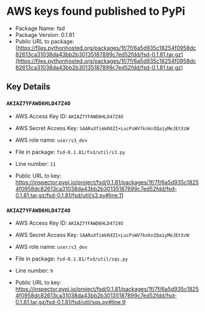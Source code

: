 # AWS keys found published to PyPi

* Package Name: fsd
* Package Version: 0.1.81
* Public URL to package: [https://files.pythonhosted.org/packages/1f/7f/6a5d935c18254f0958dc82613ca31038da43bb2b30135187899c7ed52fdd/fsd-0.1.81.tar.gz](https://files.pythonhosted.org/packages/1f/7f/6a5d935c18254f0958dc82613ca31038da43bb2b30135187899c7ed52fdd/fsd-0.1.81.tar.gz)

## Key Details

### `AKIAZ7YFAWD6HLD47Z4O`

* AWS Access Key ID: `AKIAZ7YFAWD6HLD47Z4O`
* AWS Secret Access Key: `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` 
* AWS role name: `user/s3_dev`
* File in package: `fsd-0.1.81/fsd/util/s3.py`
* Line number: `11`

* Public URL to key: https://inspector.pypi.io/project/fsd/0.1.81/packages/1f/7f/6a5d935c18254f0958dc82613ca31038da43bb2b30135187899c7ed52fdd/fsd-0.1.81.tar.gz/fsd-0.1.81/fsd/util/s3.py#line.11



### `AKIAZ7YFAWD6HLD47Z4O`

* AWS Access Key ID: `AKIAZ7YFAWD6HLD47Z4O`
* AWS Secret Access Key: `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` 
* AWS role name: `user/s3_dev`
* File in package: `fsd-0.1.81/fsd/util/sqs.py`
* Line number: `9`

* Public URL to key: https://inspector.pypi.io/project/fsd/0.1.81/packages/1f/7f/6a5d935c18254f0958dc82613ca31038da43bb2b30135187899c7ed52fdd/fsd-0.1.81.tar.gz/fsd-0.1.81/fsd/util/sqs.py#line.9


